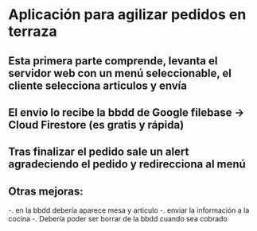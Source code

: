 # Aplicación para agilizar pedidos en terraza
## Esta primera parte comprende, levanta el servidor web con un menú seleccionable, el cliente selecciona articulos y envía
## El envio lo recibe la bbdd de Google filebase -> Cloud Firestore (es gratis y rápida)
## Tras finalizar el pedido sale un alert agradeciendo el pedido y redirecciona al menú

## Otras mejoras:
-. en la bbdd debería aparece mesa y articulo
-. enviar la información a la cocina
-. Debería poder ser borrar de la bbdd cuando sea cobrado
